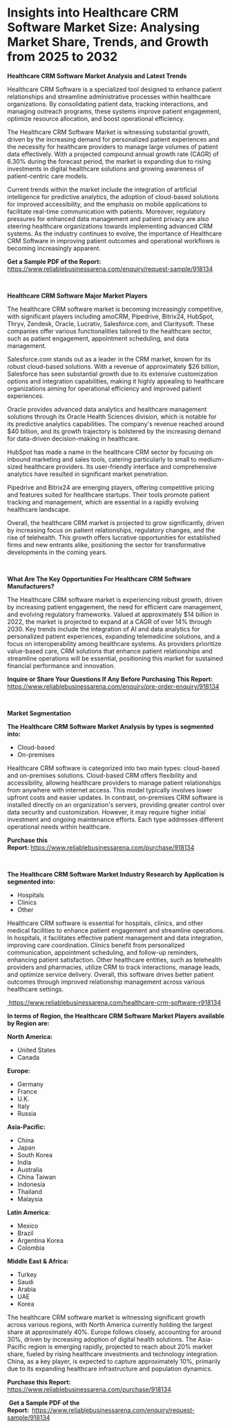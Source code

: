 <p><h1>Insights into Healthcare CRM Software Market Size: Analysing Market Share, Trends, and Growth from 2025 to 2032</h1></p><p><strong>Healthcare CRM Software Market Analysis and Latest Trends</strong></p>
<p><p>Healthcare CRM Software is a specialized tool designed to enhance patient relationships and streamline administrative processes within healthcare organizations. By consolidating patient data, tracking interactions, and managing outreach programs, these systems improve patient engagement, optimize resource allocation, and boost operational efficiency.</p><p>The Healthcare CRM Software Market is witnessing substantial growth, driven by the increasing demand for personalized patient experiences and the necessity for healthcare providers to manage large volumes of patient data effectively. With a projected compound annual growth rate (CAGR) of 6.30% during the forecast period, the market is expanding due to rising investments in digital healthcare solutions and growing awareness of patient-centric care models.</p><p>Current trends within the market include the integration of artificial intelligence for predictive analytics, the adoption of cloud-based solutions for improved accessibility, and the emphasis on mobile applications to facilitate real-time communication with patients. Moreover, regulatory pressures for enhanced data management and patient privacy are also steering healthcare organizations towards implementing advanced CRM systems. As the industry continues to evolve, the importance of Healthcare CRM Software in improving patient outcomes and operational workflows is becoming increasingly apparent.</p></p>
<p><strong>Get a Sample PDF of the Report:&nbsp;</strong> <a href="https://www.reliablebusinessarena.com/enquiry/request-sample/918134?utm_campaign=2039&utm_medium=2&utm_source=Github&utm_content=ia&utm_term=16042025&utm_id=healthcare-crm-software">https://www.reliablebusinessarena.com/enquiry/request-sample/918134</a></p>
<p>&nbsp;</p>
<p><strong>Healthcare CRM Software Major Market Players</strong></p>
<p><p>The healthcare CRM software market is becoming increasingly competitive, with significant players including amoCRM, Pipedrive, Bitrix24, HubSpot, Thryv, Zendesk, Oracle, Lucrativ, Salesforce.com, and Claritysoft. These companies offer various functionalities tailored to the healthcare sector, such as patient engagement, appointment scheduling, and data management.</p><p>Salesforce.com stands out as a leader in the CRM market, known for its robust cloud-based solutions. With a revenue of approximately $26 billion, Salesforce has seen substantial growth due to its extensive customization options and integration capabilities, making it highly appealing to healthcare organizations aiming for operational efficiency and improved patient experiences.</p><p>Oracle provides advanced data analytics and healthcare management solutions through its Oracle Health Sciences division, which is notable for its predictive analytics capabilities. The company's revenue reached around $40 billion, and its growth trajectory is bolstered by the increasing demand for data-driven decision-making in healthcare.</p><p>HubSpot has made a name in the healthcare CRM sector by focusing on inbound marketing and sales tools, catering particularly to small to medium-sized healthcare providers. Its user-friendly interface and comprehensive analytics have resulted in significant market penetration.</p><p>Pipedrive and Bitrix24 are emerging players, offering competitive pricing and features suited for healthcare startups. Their tools promote patient tracking and management, which are essential in a rapidly evolving healthcare landscape.</p><p>Overall, the healthcare CRM market is projected to grow significantly, driven by increasing focus on patient relationships, regulatory changes, and the rise of telehealth. This growth offers lucrative opportunities for established firms and new entrants alike, positioning the sector for transformative developments in the coming years.</p></p>
<p>&nbsp;</p>
<p><strong>What Are The Key Opportunities For Healthcare CRM Software Manufacturers?</strong></p>
<p><p>The Healthcare CRM software market is experiencing robust growth, driven by increasing patient engagement, the need for efficient care management, and evolving regulatory frameworks. Valued at approximately $14 billion in 2022, the market is projected to expand at a CAGR of over 14% through 2030. Key trends include the integration of AI and data analytics for personalized patient experiences, expanding telemedicine solutions, and a focus on interoperability among healthcare systems. As providers prioritize value-based care, CRM solutions that enhance patient relationships and streamline operations will be essential, positioning this market for sustained financial performance and innovation.</p></p>
<p><strong>Inquire or Share Your Questions If Any Before Purchasing This Report:</strong> <a href="https://www.reliablebusinessarena.com/enquiry/pre-order-enquiry/918134?utm_campaign=2039&utm_medium=2&utm_source=Github&utm_content=ia&utm_term=16042025&utm_id=healthcare-crm-software">https://www.reliablebusinessarena.com/enquiry/pre-order-enquiry/918134</a></p>
<p>&nbsp;</p>
<p><strong>Market Segmentation</strong></p>
<p><strong>The Healthcare CRM Software Market Analysis by types is segmented into:</strong></p>
<p><ul><li>Cloud-based</li><li>On-premises</li></ul></p>
<p><p>Healthcare CRM software is categorized into two main types: cloud-based and on-premises solutions. Cloud-based CRM offers flexibility and accessibility, allowing healthcare providers to manage patient relationships from anywhere with internet access. This model typically involves lower upfront costs and easier updates. In contrast, on-premises CRM software is installed directly on an organization's servers, providing greater control over data security and customization. However, it may require higher initial investment and ongoing maintenance efforts. Each type addresses different operational needs within healthcare.</p></p>
<p><strong>Purchase this Report:&nbsp;</strong><a href="https://www.reliablebusinessarena.com/purchase/918134?utm_campaign=2039&utm_medium=2&utm_source=Github&utm_content=ia&utm_term=16042025&utm_id=healthcare-crm-software">https://www.reliablebusinessarena.com/purchase/918134</a></p>
<p>&nbsp;</p>
<p><strong>The Healthcare CRM Software Market Industry Research by Application is segmented into:</strong></p>
<p><ul><li>Hospitals</li><li>Clinics</li><li>Other</li></ul></p>
<p><p>Healthcare CRM software is essential for hospitals, clinics, and other medical facilities to enhance patient engagement and streamline operations. In hospitals, it facilitates effective patient management and data integration, improving care coordination. Clinics benefit from personalized communication, appointment scheduling, and follow-up reminders, enhancing patient satisfaction. Other healthcare entities, such as telehealth providers and pharmacies, utilize CRM to track interactions, manage leads, and optimize service delivery. Overall, this software drives better patient outcomes through improved relationship management across various healthcare settings.</p></p>
<p><a href="https://www.reliablebusinessarena.com/healthcare-crm-software-r918134?utm_campaign=2039&utm_medium=2&utm_source=Github&utm_content=ia&utm_term=16042025&utm_id=healthcare-crm-software">&nbsp;https://www.reliablebusinessarena.com/healthcare-crm-software-r918134</a></p>
<p><strong>In terms of Region, the Healthcare CRM Software Market Players available by Region are:</strong></p>
<p>
    <p> <strong> North America: </strong>
        <ul>
            <li>United States</li>
            <li>Canada</li>
        </ul>
        </p> 
    <p> <strong> Europe: </strong>
        <ul>
            <li>Germany</li>
            <li>France</li>
            <li>U.K.</li>
            <li>Italy</li>
            <li>Russia</li>
        </ul>
        </p> 
    <p> <strong> Asia-Pacific: </strong>
        <ul>
            <li>China</li>
            <li>Japan</li>
            <li>South Korea</li>
            <li>India</li>
            <li>Australia</li>
            <li>China Taiwan</li>
            <li>Indonesia</li>
            <li>Thailand</li>
            <li>Malaysia</li>
        </ul>
        </p> 
    <p> <strong> Latin America: </strong>
        <ul>
            <li>Mexico</li>
            <li>Brazil</li>
            <li>Argentina Korea</li>
            <li>Colombia</li>
        </ul>
        </p> 
    <p> <strong> Middle East & Africa: </strong>
        <ul>
            <li>Turkey</li>
            <li>Saudi</li>
            <li>Arabia</li>
            <li>UAE</li>
            <li>Korea</li>
        </ul>
    </p>
    </p>
<p><p>The healthcare CRM software market is witnessing significant growth across various regions, with North America currently holding the largest share at approximately 40%. Europe follows closely, accounting for around 30%, driven by increasing adoption of digital health solutions. The Asia-Pacific region is emerging rapidly, projected to reach about 20% market share, fueled by rising healthcare investments and technology integration. China, as a key player, is expected to capture approximately 10%, primarily due to its expanding healthcare infrastructure and population dynamics.</p></p>
<p><strong>Purchase this Report: </strong><a href="https://www.reliablebusinessarena.com/purchase/918134?utm_campaign=2039&utm_medium=2&utm_source=Github&utm_content=ia&utm_term=16042025&utm_id=healthcare-crm-software">https://www.reliablebusinessarena.com/purchase/918134</a></p>
<p>&nbsp;<strong>Get a Sample PDF of the Report:&nbsp;&nbsp;</strong><a href="https://www.reliablebusinessarena.com/enquiry/request-sample/918134?utm_campaign=2039&utm_medium=2&utm_source=Github&utm_content=ia&utm_term=16042025&utm_id=healthcare-crm-software">https://www.reliablebusinessarena.com/enquiry/request-sample/918134</a></p>
<p><strong></strong></p>
<p><p></p><p></p><p></p></p>